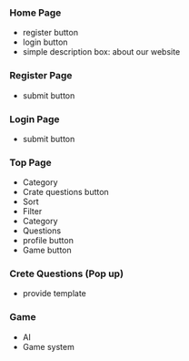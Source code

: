 ### Home Page
- register button
- login button
- simple description box: about our website
### Register Page
- submit button
### Login Page
- submit button
### Top Page
- Category
- Crate questions button
- Sort
- Filter
- Category
- Questions
- profile button
- Game button
### Crete Questions (Pop up)
- provide template
### Game
- AI
- Game system
